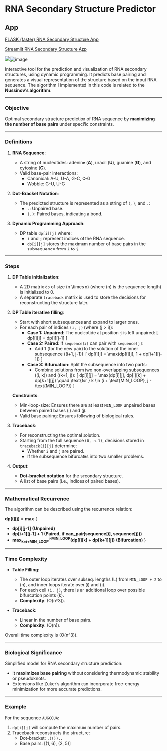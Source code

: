 # RNA Secondary Structure Predictor

## App
[FLASK (faster) RNA Secondary Structure App](https://kr1571an.pythonanywhere.com/)

[Streamlit RNA Secondary Structure App](https://rna-secondary.streamlit.app/?embed_options=dark_theme)

<img src="blob:chrome-untrusted://media-app/7cdcde57-db14-41ef-bd44-69f9502a0617" />![image](https://github.com/user-attachments/assets/c512742a-50bc-4a82-9cb0-15f91413680b)


Interactive tool for the prediction and visualization of RNA secondary structures, using dynamic programming. It predicts base pairing and generates a visual representation of the structure based on the input RNA sequence.
The algorithm I implemented in this code is related to the **Nussinov’s algorithm**.

---

### **Objective**
Optimal secondary structure prediction of RNA sequence by **maximizing the number of base pairs** under specific constraints.

---

### **Definitions**
1. **RNA Sequence**:
   - A string of nucleotides: adenine (**A**), uracil (**U**), guanine (**G**), and cytosine (**C**).
   - Valid base-pair interactions:
     - Canonical: A-U, U-A, G-C, C-G
     - Wobble: G-U, U-G

2. **Dot-Bracket Notation**:
   - The predicted structure is represented as a string of `(`, `)`, and `.`:
     - `.`: Unpaired base.
     - `(`, `)`: Paired bases, indicating a bond.

3. **Dynamic Programming Approach**:
   - DP table `dp[i][j]` where:
     - `i` and `j` represent indices of the RNA sequence.
     - `dp[i][j]` stores the maximum number of base pairs in the subsequence from `i` to `j`.

---

### **Steps**
1. **DP Table initialization**:
   - A 2D matrix `dp` of size \(n \times n\) (where \(n\) is the sequence length) is initialized to 0.
   - A separate `traceback` matrix is used to store the decisions for reconstructing the structure later.

2. **DP Table iterative filling**:
   - Start with short subsequences and expand to larger ones.
   - For each pair of indices `(i, j)` (where \(j > i\)):
     - **Case 1: Unpaired**: The nucleotide at position `j` is left unpaired:
       \[
       dp[i][j] = dp[i][j-1]
       \]
     - **Case 2: Paired**: If `sequence[i]` can pair with `sequence[j]`:
       - Add 1 (for the new pair) to the solution of the inner subsequence \((i+1, j-1)\):
         \[
         dp[i][j] = \max(dp[i][j], 1 + dp[i+1][j-1])
         \]
     - **Case 3: Bifurcation**: Split the subsequence into two parts:
       - Combine solutions from two non-overlapping subsequences \((i, k)\) and \((k+1, j)\):
         \[
         dp[i][j] = \max(dp[i][j], dp[i][k] + dp[k+1][j]) \quad \text{for } k \in (i + \text{MIN\_LOOP}, j - \text{MIN\_LOOP})
         \]

   **Constraints**:
   - Min-loop-size: Ensures there are at least `MIN_LOOP` unpaired bases between paired bases \(i\) and \(j\).
   - Valid base pairing: Ensures following of biological rules.

3. **Traceback**:
   - For reconstructing the optimal solution.
   - Starting from the full sequence `(0, n-1)`, decisions stored in `traceback[i][j]` determine:
     - Whether `i` and `j` are paired.
     - If the subsequence bifurcates into two smaller problems.

4. **Output**:
     - **Dot-bracket notation** for the secondary structure.
     - A list of base pairs (i.e., indices of paired bases).

---

### **Mathematical Recurrence**

The algorithm can be described using the recurrence relation:

**dp[i][j]** = **max** { 
- **dp[i][j-1]** **(Unpaired)**
- **dp[i+1][j-1] + 1** **(Paired, if can_pair(sequence[i], sequence[j]))**
- **max<sub>k=i+MIN_LOOP</sub><sup>j-MIN_LOOP</sup>(dp[i][k] + dp[k+1][j])** **(Bifurcation)**
}


---

### **Time Complexity**
- **Table Filling**:
  - The outer loop iterates over subseq. lengths \(L\) from `MIN_LOOP + 2` to \(n\), and inner loops iterate over \(i\) and \(j\).
  - For each cell `(i, j)`, there is an additional loop over possible bifurcation points \(k\).
  - **Complexity**: \(O(n^3)\).

- **Traceback**:
  - Linear in the number of base pairs.
  - **Complexity**: \(O(n)\).

Overall time complexity is \(O(n^3)\).

---

### **Biological Significance**
Simplified model for RNA secondary structure prediction:
- It **maximizes base pairing** without considering thermodynamic stability or pseudoknots.
- Extensions like Zuker’s algorithm can incorporate free-energy minimization for more accurate predictions.

---

### **Example**
For the sequence `AUGCGUA`:
1. `dp[i][j]` will compute the maximum number of pairs.
2. Traceback reconstructs the structure:
   - Dot-bracket: `.(())..`
   - Base pairs: [(1, 6), (2, 5)]
